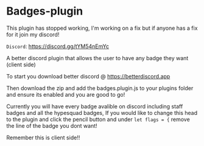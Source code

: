 # Badges-plugin

This plugin has stopped working, I'm working on a fix but if anyone has a fix for it join my discord!

``Discord``: https://discord.gg/tYM54nEmYc

A better discord plugin that allows the user to have any badge they want (client side)

To start you download better discord @ https://betterdiscord.app

Then download the zip and add the badges.plugin.js to your plugins folder and ensure its enabled and you are good to go!

Currently you will have every badge avalible on discord including staff badges and all the hypesquad badges, If you would like to change this head to the plugin and click the pencil button and under ``let flags = {`` remove the line of the badge you dont want!

Remember this is client side!!